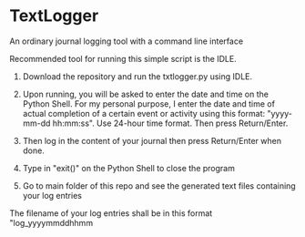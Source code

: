 # TextLogger
An ordinary journal logging tool with a command line interface

Recommended tool for running this simple script is the IDLE.

1. Download the repository and run the txtlogger.py using IDLE.

2. Upon running, you will be asked to enter the date and time on the Python Shell.
For my personal purpose, I enter the date and time of actual completion of a certain event or activity using this format:
"yyyy-mm-dd hh:mm:ss". Use 24-hour time format.
Then press Return/Enter.

3. Then log in the content of your journal then press Return/Enter when done.

4. Type in "exit()" on the Python Shell to close the program

5. Go to main folder of this repo and see the generated text files containing your log entries

The filename of your log entries shall be in this format "log_yyyymmddhhmm
